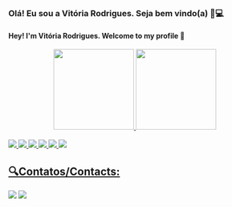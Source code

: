 <h3>Olá! Eu sou a Vitória Rodrigues. Seja bem vindo(a) 🌙💻 </h3>
 <h4>Hey! I'm Vitória Rodrigues. Welcome to my profile 🎇</h4>
<div align="center">
  <a href="https://github.com/Vitoria-Rodrigues">
  <img height="160em" src="https://github-readme-stats.vercel.app/api?username=Vitoria-Rodrigues&show_icons=true&theme=tokyonight&include_all_commits=true&count_private=true"/>
  <img height="160em" src="https://github-readme-stats.vercel.app/api/top-langs/?username=Vitoria-Rodrigues&layout=compact&langs_count=7&theme=tokyonight"/>
</div>
 <br>
<div> 
  <img src="https://img.shields.io/badge/HTML5-E34F26?style=for-the-badge&logo=html5&logoColor=white">
  <img src="https://img.shields.io/badge/CSS3-1572B6?style=for-the-badge&logo=css3&logoColor=white">
  <img src="https://img.shields.io/badge/JavaScript-323330?style=for-the-badge&logo=javascript&logoColor=F7DF1E">
  <img src="https://img.shields.io/badge/PHP-777BB4?style=for-the-badge&logo=php&logoColor=white">
  <img src="https://img.shields.io/badge/MySQL-00000F?style=for-the-badge&logo=mysql&logoColor=white">
  <img src="https://img.shields.io/badge/Microsoft_SQL_Server-CC2927?style=for-the-badge&logo=microsoft-sql-server&logoColor=white">
</div>

<div>
  <h2>🔍Contatos/Contacts:</h2>
   <a href="mailto:vitoria.rf@outlook.com target:_blank"><img src="https://img.shields.io/badge/Microsoft_Outlook-0078D4?style=for-the-badge&logo=microsoft-outlook&logoColor=white"></a>
   <a href="https://www.linkedin.com/in/vitoria-rodrigues-ferreira-73b037222/" target:_blank"> <img src="https://img.shields.io/badge/LinkedIn-0077B5?style=for-the-badge&logo=linkedin&logoColor=white"> </a>
</div>
